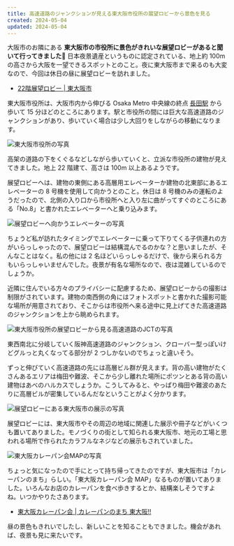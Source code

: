 ```yaml
---
title: 高速道路のジャンクションが見える東大阪市役所の展望ロビーから景色を見る
created: 2024-05-04
updated: 2024-05-04
---
```


大阪市のお隣にある **東大阪市の市役所に景色がきれいな展望ロビーがあると聞いて行ってきました🌃** 日本夜景遺産というものに認定されている、地上約 100m の高さから大阪を一望できるスポットとのこと。夜に東大阪市まで来るのも大変なので、今回は休日の昼に展望ロビーを訪れました。

- [22階展望ロビー | 東大阪市](https://www.city.higashiosaka.lg.jp/0000005604.html)

東大阪市役所は、大阪市内から伸びる Osaka Metro 中央線の終点 [長田駅](https://subway.osakametro.co.jp/station_guide/C/c23/) から歩いて 15 分ほどのところにあります。駅と市役所の間には巨大な高速道路のジャンクションがあり、歩いていく場合は少し大回りをしながらの移動になります。

![東大阪市役所の写真](c74ec7d4-3c7d-45e3-f6df-0138aa3f2600)

高架の道路の下をくぐるなどしながら歩いていくと、立派な市役所の建物が見えてきました。地上 22 階建て、高さは 100m 以上あるようです。

展望ロビーへは、建物の東側にある高層用エレベーターか建物の北東部にあるエレベーターの 8 号機を使用して向かうとのこと。休日は 8 号機のみの運転のようだったので、北側の入り口から市役所へと入り左に曲がってすぐのところにある「No.8」と書かれたエレベーターへと乗り込みます。

![展望ロビーへ向かうエレベーターの写真](5e1523fb-72dd-4b9f-fa5b-cd8be15b3300)

ちょうど私が訪れたタイミングでエレベーターに乗って下りてくる子供連れの方がいらっしゃったので、展望ロビーは結構混んでるのかな？と思いましたが、そんなことはなく。私の他には 2 名ほどいらっしゃるだけで、後から来られる方もいらっしゃいませんでした。夜景が有名な場所なので、夜は混雑しているのでしょうか。

近隣に住んでいる方々のプライバシーに配慮するため、展望ロビーからの撮影は制限がされています。建物の南西側の角にはフォトスポットと書かれた撮影可能な場所が用意されており、そこからは市役所へ来る途中に見上げてきた高速道路のジャンクションを上から眺められます。

![東大阪市役所の展望ロビーから見る高速道路のJCTの写真](ec378692-d1cf-47ac-01c8-15d215c26c00)

東西南北に分岐していく阪神高速道路のジャンクション、クローバー型っぽいけどグルっと丸くなってる部分が 2 つしかないのでちょっと違いそう。

ずっと伸びていく高速道路の先には高層ビル群が見えます。背の高い建物がたくさんあるエリアは梅田や難波、そこから少し離れた場所にポツンとある背の高い建物はあべのハルカスでしょうか。こうしてみると、やっぱり梅田や難波のあたりに高層ビルが密集しているんだなということがよく分かります。

![展望ロビーにある東大阪市の展示の写真](62223f96-cdee-4c53-1c7d-0aef706ce900)

展望ロビーには、東大阪市やその周辺の地域に関連した展示や冊子などがいくつも置いてありました。モノづくりの街として知られる東大阪市、地元の工場と思われる場所で作られたカラフルなネジなどの展示もされていました。

![東大阪カレーパン会MAPの写真](865f4db9-96c1-44e0-a4a8-e76321dcf500)

ちょっと気になったので手にとって持ち帰ってきたのですが、東大阪市は「カレーパンのまち」らしい。「東大阪カレーパン会 MAP」なるものが置いてありました。いろんなお店のカレーパンを食べ歩きするとか、結構楽しそうですよね。いつかやりたさあります。

- [東大阪カレーパン会 | カレーパンのまち 東大阪!!](https://currypan-higashiosaka.club/)

昼の景色もきれいでしたし、新しいことを知ることもできました。機会があれば、夜景も見に来たいです。
